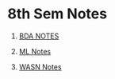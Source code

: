 # 8th Sem Notes

1. [BDA NOTES](./BDA%20Links.md)

2. [ML Notes](./ML%20Links.md)  

3. [WASN Notes](./WASN%20Links.md)  

